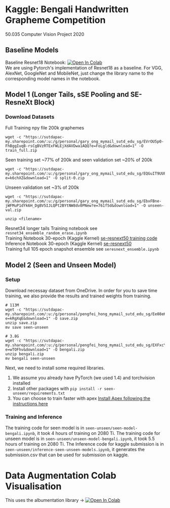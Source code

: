 # Kaggle: Bengali Handwritten Grapheme Competition
50.035 Computer Vision Project 2020

## Baseline Models
Baseline Resnet18 Notebook:
 [![Open In Colab](https://colab.research.google.com/assets/colab-badge.svg)](https://colab.research.google.com/drive/1HRBWzEE009s9KySGiDEq1RCSGHcYx2z6)\
We are using Pytorch's implementation of Resnet18 as a baseline. For VGG, AlexNet, GoogleNet and MobileNet, just change the library name to the corresponding model names in the notebook.

## Model 1 (Longer Tails, sSE Pooling and SE-ResneXt Block) 

### Download Datasets
Full Training npy file 200k graphemes
```
wget -c "https://sutdapac-my.sharepoint.com/:u:/g/personal/gary_ong_mymail_sutd_edu_sg/EVrOU5p0-FhBggIuqB-rsCgBVzRTExFWLEjXdAVDwa1AQQ?e=FoLgld&download=1" -O train_full.zip
```
Seen training set ~77% of 200k and seen validation set ~20% of 200k
```
wget -c "https://sutdapac-my.sharepoint.com/:u:/g/personal/gary_ong_mymail_sutd_edu_sg/EQGuIT9UUFlDv4IVasLW2dIBANJ5TPjK_hJfZ4yZS11LJQ?e=k6chXZ&download=1" -O split-0.zip
```
Unseen validation set ~3% of 200k
```
wget -c "https://sutdapac-my.sharepoint.com/:u:/g/personal/gary_ong_mymail_sutd_edu_sg/EbxFBne-jWFMuP1dYk6H_DgBV5IJLQPt2BYtNW8dv0PNew?e=761f5d&download=1" -O unseen-val.zip
```
```
unzip <filename>
```


Resnet34 longer tails Training notebook see `resnet34_ensemble_random_erase.ipynb`\
Training Notebook 30-epoch (Kaggle Kernel) [se-resnext50 training code](https://www.kaggle.com/garyongguanjie/seresnext-50-train?scriptVersionId=33097515)\
Inference Notebook 30-epoch (Kaggle Kernel) [se-resnext50](https://www.kaggle.com/garyongguanjie/seresnext-50-inference)\
Training full 105 epoch snapshot ensemble see `seresnext_ensemble.ipynb`

## Model 2 (Seen and Unseen Model)
### Setup
Download necessay dataset from OneDrive. In order for you to save time training, we also provide the results and trained weights from training.

```shell
# 113M
wget -c "https://sutdapac-my.sharepoint.com/:u:/g/personal/pengfei_hong_mymail_sutd_edu_sg/Ee08eKeH7lRModyxrDZp2_QBGj8m0_23w_9ezMg0WcqdqQ?e=kRgXqE&download=1" -O save.zip
unzip save.zip
mv save seen-unseen

# 3.8G 
wget -c "https://sutdapac-my.sharepoint.com/:u:/g/personal/pengfei_hong_mymail_sutd_edu_sg/EXFxcYpnrDlJjoRrGnh86AcBbe1YlvkKt6wxxVxmioiL_w?e=wTOFhv&download=1" -O bengali.zip
unzip bengali.zip
mv bengali seen-unseen
```

Next, we need to install some required libraries.

1. We assume you already have PyTorch (we used 1.4) and torchvision installed
2. Install other packages with `pip install -r seen-unseen/requirements.txt`
3. You can choose to train faster with apex [Install Apex following the instructions here](https://github.com/NVIDIA/apex#quick-start)

### Training and Inference
The training code for seen model is in `seen-unseen/seen-model-bengali.ipynb`, it took 4 hours of training on 2080 Ti.
The training code for unseen model is in `seen-unseen/unseen-model-bengali.ipynb`, it took 5.5 hours of training on 2080 Ti.
The Inference code for kaggle submission is in `seen-unseen/inference-seen-unseen-models.ipynb`, it generates the submission.csv that can be used for submission on kaggle.


# Data Augmentation Colab Visualisation
This uses the albumentation library -> [![Open In Colab](https://colab.research.google.com/assets/colab-badge.svg)](https://colab.research.google.com/drive/1-qal9-GSX54R3Z0ZbZKGfS0b4k8FS1ji)
